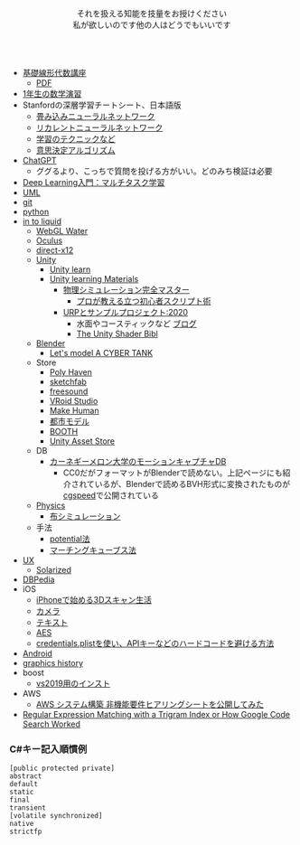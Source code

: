 <div align="center">
それを扱える知能を技量をお授けください<br>
私が欲しいのです他の人はどうでもいいです<br>
<br>
<br>
<br>
</div>

* [基礎線形代数講座](https://techblog.sega.jp/entry/2021/06/15/100000)
    * [PDF](https://drive.google.com/file/d/1vU7BCI1arG_ZyUYkAEvLi1LH1ou0pULu/view)
* [1年生の数学演習](https://lecture.ecc.u-tokyo.ac.jp/~nkiyono/)
* Stanfordの深層学習チートシート、日本語版
    * [畳み込みニューラルネットワーク](https://stanford.edu/~shervine/l/ja/teaching/cs-230/cheatsheet-convolutional-neural-networks)
    * [リカレントニューラルネットワーク](https://stanford.edu/~shervine/l/ja/teaching/cs-230/cheatsheet-recurrent-neural-networks)
    * [学習のテクニックなど](https://t.co/FDUJsvKOyI)
    * [意思決定アルゴリズム](https://algorithmsbook.com)
* [ChatGPT](https://openai.com/blog/chatgpt)
    * ググるより、こっちで質問を投げる方がいい。どのみち検証は必要
* [Deep Learning入門：マルチタスク学習](https://youtu.be/2R7CurdWmSY?si=Mxq30O1l9pHa6yU7) 
* [UML](https://github.com/Takahiro-Kunii/UML-tips)
* [git](https://github.com/Takahiro-Kunii/study-git)
* [python](https://github.com/Takahiro-Kunii/python-tips)
* [in to liquid](https://github.com/Takahiro-Kunii/in-to-liquid)
  * [WebGL Water](https://madebyevan.com/webgl-water/)
  * [Oculus](https://github.com/Takahiro-Kunii/go-oculus-go)
  * [direct-x12](https://github.com/Takahiro-Kunii/direct-x12)
  * [Unity](https://github.com/Takahiro-Kunii/unity-tips)
    * [Unity learn](https://unity.com/ja/learn)
    * [Unity learning Materials](https://learning.unity3d.jp/)
       * [物理シミュレーション完全マスター](https://learning.unity3d.jp/1167/) 
          * [プロが教える立つ初心者スクリプト術](https://www.youtube.com/watch?v=FqjM9oujyNE) 
       * [URPとサンプルプロジェクト:2020](https://learning.unity3d.jp/5560/)
          * 水面やコースティックなど [ブログ](https://blog.unity.com/technology/achieve-beautiful-scalable-and-performant-graphics-with-the-universal-render-pipeline)
          * [The Unity Shader Bibl](https://80.lv/articles/learn-more-about-shaders-in-unity-with-this-great-e-book/)
  * [Blender](https://github.com/Takahiro-Kunii/blender-tips)
     * [Let's model A CYBER TANK](https://www.youtube.com/watch?v=WkMJQy2i33k)
  * Store
    * [Poly Haven](https://polyhaven.com/)
    * [sketchfab](https://sketchfab.com/)
    * [freesound](https://freesound.org/)
    * [VRoid Studio](https://vroid.com/studio)
    * [Make Human](http://www.makehumancommunity.org)
    * [都市モデル](https://www.mlit.go.jp/plateau/learning/tpc02-1/)
    * [BOOTH](https://booth.pm/ja)
    * [Unity Asset Store](https://assetstore.unity.com)
  * DB
     * [カーネギーメロン大学のモーションキャプチャDB](http://mocap.cs.cmu.edu/)
        * CC0だがフォーマットがBlenderで読めない。上記ページにも紹介されているが、Blenderで読めるBVH形式に変換されたものが[cgspeed](https://sites.google.com/a/cgspeed.com/cgspeed/motion-capture)で公開されている
  * [Physics](https://github.com/Takahiro-Kunii/study-physics)
    * [布シミュレーション](https://github.com/Takahiro-Kunii/cloth)
  * 手法
    * [potential法](https://github.com/Takahiro-Kunii/potential)
    * [マーチングキューブス法](https://github.com/Takahiro-Kunii/marching-cubes)
* [UX](https://github.com/Takahiro-Kunii/ux-tips)
    * [Solarized](https://wired.jp/2019/07/09/very-mathematical-history-perfect-color-combination/) 
* [DBPedia](https://github.com/Takahiro-Kunii/DBPedia)
* iOS
  * [iPhoneで始める3Dスキャン生活](https://note.com/iwamah1/n/n5df9a5daaae4)
  * [カメラ](https://github.com/Takahiro-Kunii/LiveVision)
  * [テキスト](https://github.com/Takahiro-Kunii/TextToPath)
  * [AES](https://github.com/Takahiro-Kunii/AES)
  * [credentials.plistを使い、APIキーなどのハードコードを避ける方法](https://qiita.com/codelynx/items/c28bfb434e90800f7ac8)
* [Android](/android.md)
* [graphics history](https://ohiostate.pressbooks.pub/graphicshistory/)
* boost
  * [vs2019用のインスト](https://www.pc-gear.com/post/boost-vs2019/)
* AWS
  * [AWS システム構築 非機能要件ヒアリングシートを公開してみた](https://dev.classmethod.jp/articles/survey-non-functional-requirement/)
* [Regular Expression Matching with a Trigram Index or How Google Code Search Worked](https://swtch.com/~rsc/regexp/regexp4.html)

### C#キー記入順慣例
```
[public protected private] 
abstract 
default 
static 
final 
transient 
[volatile synchronized] 
native 
strictfp
```
